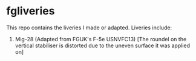 # fgliveries
This repo contains the liveries I made or adapted.
Liveries include:
1. Mig-28 (Adapted from FGUK's F-5e USNVFC13) [The roundel on the vertical stabiliser is distorted due to the uneven surface it was applied on]
